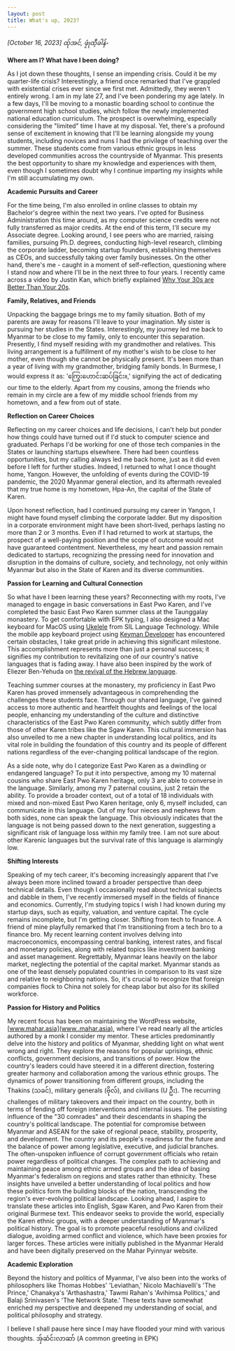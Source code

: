 ```yaml
---
layout: post
title: What's up, 2023?
---
```


*[October 16, 2023] ထ်ုအင်, ဖၠုံထီ့ခါန်ႋ*

**Where am I? What have I been doing?**

As I jot down these thoughts, I sense an impending crisis. Could it be my quarter-life crisis? Interestingly, a friend once remarked that I've grappled with existential crises ever since we first met. Admittedly, they weren't entirely wrong. I am in my late 27, and I've been pondering my age lately. In a few days, I'll be moving to a monastic boarding school to continue the government high school studies, which follow the newly implemented national education curriculum. The prospect is overwhelming, especially considering the "limited" time I have at my disposal. Yet, there's a profound sense of excitement in knowing that I'll be learning alongside my young students, including novices and nuns I had the privilege of teaching over the summer. These students come from various ethnic groups in less developed communities across the countryside of Myanmar. This presents the best opportunity to share my knowledge and experiences with them, even though I sometimes doubt why I continue imparting my insights while I'm still accumulating my own. 

**Academic Pursuits and Career**

For the time being, I'm also enrolled in online classes to obtain my Bachelor's degree within the next two years. I've opted for Business Administration this time around, as my computer science credits were not fully transferred as major credits. At the end of this term, I'll secure my Associate degree. Looking around, I see peers who are married, raising families, pursuing Ph.D. degrees, conducting high-level research, climbing the corporate ladder, becoming startup founders, establishing themselves as CEOs, and successfully taking over family businesses. On the other hand, there's me - caught in a moment of self-reflection, questioning where I stand now and where I'll be in the next three to four years. I recently came across a video by Justin Kan, which briefly explained [Why Your 30s are Better Than Your 20s](https://www.youtube.com/watch?v=NYig8i5VP9Q).

**Family, Relatives, and Friends**

Unpacking the baggage brings me to my family situation. Both of my parents are away for reasons I'll leave to your imagination. My sister is pursuing her studies in the States. Interestingly, my journey led me back to Myanmar to be close to my family, only to encounter this separation. Presently, I find myself residing with my grandmother and relatives. This living arrangement is a fulfillment of my mother's wish to be close to her mother, even though she cannot be physically present. It's been more than a year of living with my grandmother, bridging family bonds. In Burmese, I would express it as: 'ကြွေးဟောင်းဆပ်ခြင်း။,' signifying the act of dedicating our time to the elderly. Apart from my cousins, among the friends who remain in my circle are a few of my middle school friends from my hometown, and a few from out of state. 

**Reflection on Career Choices**

Reflecting on my career choices and life decisions, I can't help but ponder how things could have turned out if I'd stuck to computer science and graduated. Perhaps I'd be working for one of those tech companies in the States or launching startups elsewhere. There had been countless opportunities, but my calling always led me back home, just as it did even before I left for further studies. Indeed, I returned to what I once thought home, Yangon. However, the unfolding of events during the COVID-19 pandemic, the 2020 Myanmar general election, and its aftermath revealed that my true home is my hometown, Hpa-An, the capital of the State of Karen. 

Upon honest reflection, had I continued pursuing my career in Yangon, I might have found myself climbing the corporate ladder. But my disposition in a corporate environment might have been short-lived, perhaps lasting no more than 2 or 3 months. Even if I had returned to work at startups, the prospect of a well-paying position and the scope of outcome would not have guaranteed contentment. Nevertheless, my heart and passion remain dedicated to startups, recognizing the pressing need for innovation and disruption in the domains of culture, society, and technology, not only within Myanmar but also in the State of Karen and its diverse communities.

**Passion for Learning and Cultural Connection**

So what have I been learning these years? Reconnecting with my roots, I've managed to engage in basic conversations in East Pwo Karen, and I've completed the basic East Pwo Karen summer class at the Taunggalay monastery. To get comfortable with EPK typing, I also designed a Mac keyboard for MacOS using [Ukelele](https://software.sil.org/ukelele/) from SIL Language Technology. While the mobile app keyboard project using [Keyman Developer](https://keyman.com/developer/download) has encountered certain obstacles, I take great pride in achieving this significant milestone. This accomplishment represents more than just a personal success; it signifies my contribution to revitalizing one of our country's native languages that is fading away. I have also been inspired by the work of Eliezer Ben-Yehuda on [the revival of the Hebrew language](https://www.jpost.com/jewish-world/jewish-news/this-week-in-history-revival-of-the-hebrew-language). 

Teaching summer courses at the monastery, my proficiency in East Pwo Karen has proved immensely advantageous in comprehending the challenges these students face. Through our shared language, I've gained access to more authentic and heartfelt thoughts and feelings of the local people, enhancing my understanding of the culture and distinctive characteristics of the East Pwo Karen community, which subtly differ from those of other Karen tribes like the Sgaw Karen. This cultural immersion has also unveiled to me a new chapter in understanding local politics, and its vital role in building the foundation of this country and its people of different nations regardless of the ever-changing political landscape of the region. 

As a side note, why do I categorize East Pwo Karen as a dwindling or endangered language? To put it into perspective, among my 10 maternal cousins who share East Pwo Karen heritage, only 3 are able to converse in the language. Similarly, among my 7 paternal cousins, just 2 retain the ability. To provide a broader context, out of a total of 18 individuals with mixed and non-mixed East Pwo Karen heritage, only 6, myself included, can communicate in this language. Out of my four nieces and nephews from both sides, none can speak the language. This obviously indicates that the language is not being passed down to the next generation, suggesting a significant risk of language loss within my family tree. I am not sure about other Karenic languages but the survival rate of this language is alarmingly low. 

**Shifting Interests**

Speaking of my tech career, it's becoming increasingly apparent that I've always been more inclined toward a broader perspective than deep technical details. Even though I occasionally read about technical subjects and dabble in them, I've recently immersed myself in the fields of finance and economics. Currently, I'm studying topics I wish I had known during my startup days, such as equity, valuation, and venture capital. The cycle remains incomplete, but I'm getting closer. Shifting from tech to finance. A friend of mine playfully remarked that I'm transitioning from a tech bro to a finance bro. My recent learning content involves delving into macroeconomics, encompassing central banking, interest rates, and fiscal and monetary policies, along with related topics like investment banking and asset management. Regrettably, Myanmar leans heavily on the labor market, neglecting the potential of the capital market. Myanmar stands as one of the least densely populated countries in comparison to its vast size and relative to neighboring nations. So, it's crucial to recognize that foreign companies flock to China not solely for cheap labor but also for its skilled workforce. 

**Passion for History and Politics**

My recent focus has been on maintaining the WordPress website, [www.mahar.asia](www..mahar.asia), where I've read nearly all the articles authored by a monk I consider my mentor. These articles predominantly delve into the history and politics of Myanmar, shedding light on what went wrong and right. They explore the reasons for popular uprisings, ethnic conflicts, government decisions, and transitions of power. How the country's leaders could have steered it in a different direction, fostering greater harmony and collaboration among the various ethnic groups. The dynamics of power transitioning from different groups, including the Thakins (သခင်), military generals (ဗိုလ်), and civilians (U ဦး). The recurring challenges of military takeovers and their impact on the country, both in terms of fending off foreign interventions and internal issues. The persisting influence of the "30 comrades" and their descendants in shaping the country's political landscape. The potential for compromise between Myanmar and ASEAN for the sake of regional peace, stability, prosperity, and development. The country and its people's readiness for the future and the balance of power among legislative, executive, and judicial branches. The often-unspoken influence of corrupt government officials who retain power regardless of political changes. The complex path to achieving and maintaining peace among ethnic armed groups and the idea of basing Myanmar's federalism on regions and states rather than ethnicity. These insights have unveiled a better understanding of local politics and how these politics form the building blocks of the nation, transcending the region's ever-evolving political landscape. Looking ahead, I aspire to translate these articles into English, Sgaw Karen, and Pwo Karen from their original Burmese text. This endeavor seeks to provide the world, especially the Karen ethnic groups, with a deeper understanding of Myanmar's political history. The goal is to promote peaceful resolutions and civilized dialogue, avoiding armed conflict and violence, which have been proxies for larger forces. These articles were initially published in the Myanmar Herald and have been digitally preserved on the Mahar Pyinnyar website. 

**Academic Exploration**

Beyond the history and politics of Myanmar, I've also been into the works of philosophers like Thomas Hobbes' 'Leviathan,' Nicolo Machiavelli's 'The Prince,' Chanakya's 'Arthashastra,' Tawmi Rahan's 'Avihimsa Politics,' and Balaji Srinivasen's 'The Network State.' These texts have somewhat enriched my perspective and deepened my understanding of social, and political philosophy and strategy. 

I believe I shall pause here since I may have flooded your mind with various thoughts. 
အ်ှဆံင်းလာဆာ် (A common greeting in EPK)

